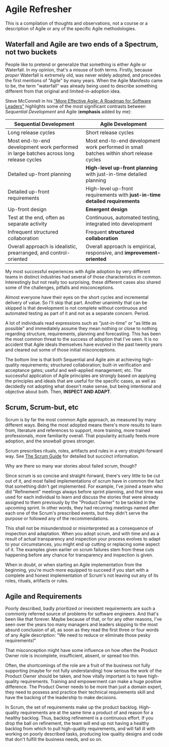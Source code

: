 # Agile Refresher

This is a compilation of thoughts and observations, not a course or a description of Agile or any of the specific Agile methodologies.

## Waterfall and Agile are two ends of a Spectrum, not two buckets

People like to pretend or generalize that something is either Agile or Waterfall. In my opinion, that's a misuse of both terms. Firstly, because *proper* Waterfall is extremely old, was never widely adopted, and precedes the first mentions of "Agile" by many years. When the Agile Manifesto came to be, the term "waterfall" was already being used to describe something different from that original and limited-in-adoption idea.

Steve McConnell in his ["More Effective Agile: A Roadmap for Software Leaders"](https://www.educative.io/courses/more-effective-agile-a-roadmap-for-software-leaders) highlights some of the most significant contrasts between *Sequential Development* and Agile (**emphasis** added by me):

|Sequential Development|Agile Development|
|---|---|
|Long release cycles |Short release cycles|
|Most end-to-end development work performed in large batches across long release cycles|Most end-to-end development work performed in small batches within short release cycles|
|Detailed up-front planning|**High-level up-front planning** with just-in-time detailed planning|
|Detailed up-front requirements|High-level up-front requirements with **just-in-time detailed requirements**|
|Up-front design|**Emergent design**|
|Test at the end, often as separate activity|Continuous, automated testing, integrated into development|
|Infrequent structured collaboration|Frequent **structured collaboration**|
|Overall approach is idealistic, prearranged, and control-oriented|Overall approach is empirical, responsive, and **improvement-oriented**|

My most successful experiences with Agile adoption by very different teams in distinct industries had several of those characteristics in common. Interestingly but not really too surprising, these different cases also shared some of the challenges, pitfalls and misconceptions.

Almost everyone have their eyes on the short cycles and incremental delivery of value. So I'll skip that part. Another unanimity that can be skipped is that development is not complete without continuous and automated testing as part of it and not as a separate concern. Period.

A lot of individuals read expressions such as "just-in-time" or "as little as possible" and immediately assume they mean nothing or close to nothing regarding structure, requirements, planning and forecasting. This has been the most common threat to the success of adoption that I've seen. It is no accident that Agile ideals themselves have evolved in the past twenty years and cleared out some of those initial misconceptions.

The bottom line is that both Sequential and Agile aim at achieving high-quality requirements; structured collaboration; built-in verification and acceptance gates; useful and well-applied management; etc. The successful application of Agile principles are strongly based on applying the principles and ideals that are useful for the specific cases, as well as decidedly not adopting what doesn't make sense, but being intentional and objective about both. Then, **INSPECT AND ADAPT**.

## Scrum, Scrum-but, etc

Scrum is by far the most common Agile approach, as measured by many different ways. Being the most adopted means there's more results to learn from, literature and references to support, more training, more trained professionals, more familiarity overall. That popularity actually feeds more adoption, and the snowball grows stronger.

Scrum prescribes rituals, roles, artifacts and rules in a very straight-forward way. See [The Scrum Guide](https://scrumguides.org/) for detailed but succinct information.

Why are there so many war stories about failed scrum, though?

Since scrum is so concise and straight-forward, there's very little to be cut out of it, and most failed implementations of scrum have in common the fact that something didn't get implemented. For example, I've joined a team who did "Refinement" meetings always before sprint planning, and that time was used for each individual to learn and discuss the stories that were already assigned to them previously by the "Product Owner" to be tackled in the upcoming sprint. In other words, they had recurring meetings named after each one of the Scrum's prescribed events, but they didn't serve the purpose or followed any of the recommendations.

This shall not be misunderstood or misinterpreted as a consequence of inspection and adaptation. When you adopt scrum, and with time and as a result of actual transparency and inspection your process evolves to adapt to your circumstances, you might end up cutting or replacing some aspect of it. The examples given earlier on scrum failures stem from these cuts happening before any chance for transparency and inspection is given.

When in doubt, or when starting an Agile implementation from the beginning, you're much more equipped to succeed if you start with a complete and honest implementation of Scrum's not leaving out any of its roles, rituals, artifacts or rules.

## Agile and Requirements

Poorly described, badly prioritized or inexistent requirements are such a commonly referred source of problems for software engineers. And that's been like that forever. Maybe because of that, or for any other reasons, I've seen over the years too many managers and leaders skipping to the most absurd conclusion of all, as soon as they read the first three or four words of any Agile description: "We need to reduce or eliminate those pesky requirements!"

That misconception might have some influence on how often the Product Owner role is incomplete, insufficient, absent, or spread too thin.

Often, the shortcomings of the role are a fruit of the business not fully supporting (maybe for not fully understanding) how serious the work of the Product Owner should be taken, and how vitally important is to have high-quality requirements. Training and empowerment can make a huge positive difference. The Product Owner needs to be more than just a domain expert, they need to possess and practice their technical requirements skill and have the backing of the leadership to make decisions.

In Scrum, the set of requirements make up the product backlog. High-quality requirements are at the same time a product of and reason for a healthy backlog. Thus, backlog refinement is a continuous effort. If you drop the ball on refinement, the team will end up not having a healthy backlog from which to pull high-quality requirements, and will fall ill with working on poorly described tasks, producing low quality designs and code that don't fulfill the business needs, and so on.
